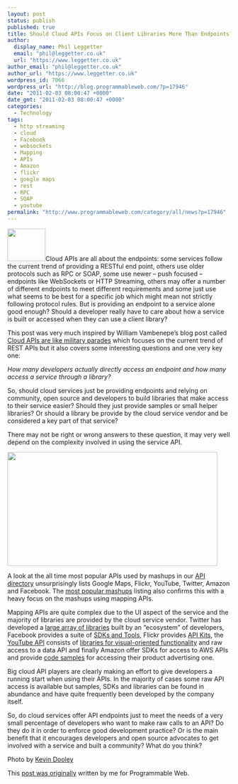 ```yaml
---
layout: post
status: publish
published: true
title: Should Cloud APIs Focus on Client Libraries More Than Endpoints?
author:
  display_name: Phil Leggetter
  email: "phil@leggetter.co.uk"
  url: "https://www.leggetter.co.uk"
author_email: "phil@leggetter.co.uk"
author_url: "https://www.leggetter.co.uk"
wordpress_id: 7066
wordpress_url: "http://blog.programmableweb.com/?p=17946"
date: "2011-02-03 08:00:47 +0000"
date_gmt: "2011-02-03 08:00:47 +0000"
categories:
  - Technology
tags:
  - http streaming
  - cloud
  - Facebook
  - websockets
  - Mapping
  - APIs
  - Amazon
  - flickr
  - google maps
  - rest
  - RPC
  - SOAP
  - youtube
permalink: "http://www.programmableweb.com/category/all/news?p=17946"
---
```


<p><a href="http://www.flickr.com/photos/pagedooley/2511369048/"><img class="imgRight" title="Clouds" src="http://blog.programmableweb.com/wp-content/clouds-thumb.jpg" alt="" width="86" height="73" /></a>Cloud APIs are all about the endpoints: some services follow the current trend of providing a RESTful end point, others use older protocols such as RPC or SOAP, some use newer – push focused – endpoints like WebSockets or HTTP Streaming, others may offer a number of different endpoints to meet different requirements and some just use what seems to be best for a specific job which might mean not strictly following protocol rules. But is providing an endpoint to a service alone good enough? Should a developer really have to care about how a service is built or accessed when they can use a client library?</p>

<p>This post was very much inspired by William Vambenepe’s blog post called <a href="http://stage.vambenepe.com/archives/1712">Cloud APIs are like military parades</a> which focuses on the current trend of REST APIs but it also covers some interesting questions and one very key one:</p>
<p><em>How many developers actually directly access an endpoint and how many access a service through a library?</em></p>
<p>So, should cloud services just be providing endpoints and relying on community, open source and developers to build libraries that make access to their service easier? Should they just provide samples or small helper libraries? Or should a library be provide by the cloud service vendor and be considered a key part of that service?</p>
<p>There may not be right or wrong answers to these question, it may very well depend on the complexity involved in using the service API.</p>
<p><img class="aligncenter size-full wp-image-17940" title="All time top mashups" src="http://blog.programmableweb.com/wp-content/AllTimeTopMashups.png" alt="" width="474" height="256" /></p>
<p>A look at the all time most popular APIs used by mashups in our <a href="http://www.programmableweb.com/apis">API directory</a> unsurprisingly lists Google Maps, Flickr, YouTube, Twitter, Amazon and Facebook. The <a href="http://www.programmableweb.com/mashups/directory/1?sort=popular">most popular mashups</a> listing also confirms this with a heavy focus on the mashups using mapping APIs.</p>
<p>Mapping APIs are quite complex due to the UI aspect of the service and the majority of libraries are provided by the cloud service vendor. Twitter has developed a <a href="http://dev.twitter.com/pages/libraries">large array of libraries</a> built by an “ecosystem” of developers, Facebook provides a suite of <a href="http://developers.facebook.com/docs/sdks">SDKs and Tools</a>, Flickr provides <a href="http://www.flickr.com/services/api/">API Kits</a>, the <a href="http://www.programmableweb.com/api/youtube">YouTube API</a> consists of <a href="http://code.google.com/intl/en/apis/youtube/getting_started.html#player_apis">libraries for visual-oriented functionality</a> and raw access to a data API and finally Amazon offer SDKs for access to AWS APIs and provide <a href="http://aws.amazon.com/code/Product%20Advertising%20API?_encoding=UTF8&amp;jiveRedirect=1">code samples</a> for accessing their product advertising one.</p>
<p>Big cloud API players are clearly making an effort to give developers a running start when using their APIs. In the majority of cases some raw API access is available but samples, SDKs and libraries can be found in abundance and have quite frequently been developed by the company itself.</p>
<p>So, do cloud services offer API endpoints just to meet the needs of a very small percentage of developers who want to make raw calls to an API? Do they do it in order to enforce good development practice? Or is the main benefit that it encourages developers and open source advocates to get involved with a service and built a community? What do you think?</p>
<p>Photo by <a href="http://kevindooley.blogs.com/">Kevin Dooley</a></p>
<p>This <a href="http://blog.programmableweb.com/2011/02/03/should-cloud-apis-focus-on-client-libraries-more-than-endpoints/">post was originally</a> written by me for Programmable Web.</p>

